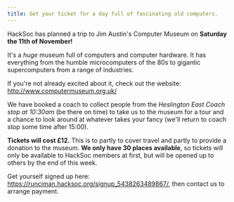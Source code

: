 ```yaml
---
title: Get your ticket for a day full of fascinating old computers.
---
```


HackSoc has planned a trip to Jim Austin's Computer Museum on **Saturday the 11th of November!**

It's a *huge* museum full of computers and computer hardware. It has everything from the humble microcomputers of the 80s to gigantic supercomputers from a range of industries.

If you're not already excited about it, check out the website: http://www.computermuseum.org.uk/

We have booked a coach to collect people from the *Heslington East Coach stop at 10:30am* (be there on time) to take us to the museum for a tour and a chance to look around at whatever takes your fancy (we'll return to coach stop some time after 15:00).

**Tickets will cost £12.** This is to partly to cover travel and partly to provide a donation to the museum. **We only have 30 places available**, so tickets will only be available to HackSoc members at first, but will be opened up to others by the end of this week.

Get yourself signed up here: <https://runciman.hacksoc.org/signup_5438263489867/>, then contact us to arrange payment.
